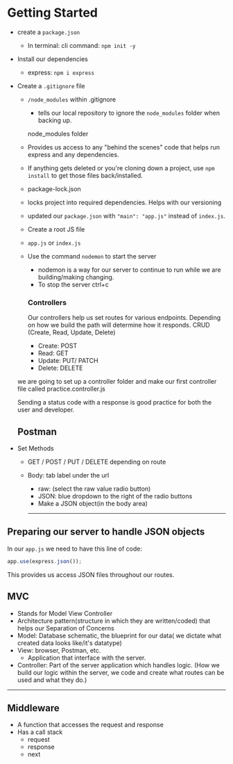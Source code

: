 # Getting Started
- create a `package.json` 
  - In terminal: cli command: `npm init -y`
- Install our dependencies
  - express: `npm i express`
- Create a `.gitignore` file
  - `/node_modules` within .gitignore
    - tells our local repository to ignore the `node_modules` folder when backing up.

     node_modules folder
  - Provides us access to any "behind the scenes" code that helps run express and any dependencies.
  - If anything gets deleted or you're cloning down a project, use `npm install` to get those files back/installed.


  - package-lock.json
  - locks project into required dependencies. Helps with our versioning
  - updated our `package.json` with `"main": "app.js"` instead of `index.js`.


  - Create a root JS file
  - `app.js` or `index.js`

  - Use the command `nodemon` to start the server
    - nodemon is a way for our server to continue to run while we are building/making changing.
    - To stop the server ctrl+c

    ### Controllers
    Our controllers help us set routes for various endpoints. Depending on how we build the path will determine how it responds.
    CRUD (Create, Read, Update, Delete)
    - Create: POST
    - Read: GET
    - Update: PUT/ PATCH
    - Delete: DELETE

  we are going to set up a controller folder and make our first controller file called practice.controller.js


  Sending a status code with a response is good practice for both the user and developer.

  ## Postman
- Set Methods
  - GET / POST / PUT / DELETE depending on route
  - Body: tab label under the url
    - raw: (select the raw value radio button)
    - JSON: blue dropdown to the right of the radio buttons
    - Make a JSON object(in the body area)

    ---
    

## Preparing our server to handle JSON objects
In our `app.js` we need to have this line of code:
```js
app.use(express.json());
```
This provides us access JSON files throughout our routes.

## MVC
- Stands for Model View Controller
- Architecture pattern(structure in which they are written/coded) that helps our Separation of Concerns
- Model: Database schematic, the blueprint for our data( we dictate what created data looks like/it's datatype)
- View: browser, Postman, etc.
  - Application that interface with the server.
- Controller: Part of the server application which handles logic. (How we build our logic within the server, we code and create what routes can be used and what they do.)


---

## Middleware
- A function that accesses the request and response
- Has a call stack
    - request
    - response
    - next